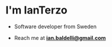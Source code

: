 <h1 align="left">I'm IanTerzo</h1>

- Software developer from Sweden

- Reach me at **ian.baldelli@gmail.com**

<p align="left">
</p>

